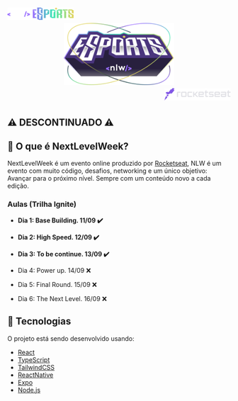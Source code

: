 <h1 align="center">
  <div align="left">
    <a href="https://rocketseat.com.br">
      <img alt="rocketseat" src="./README-assets/nlw-esports-logo.svg" width="150px" />
    </a>
  </div>

  <img alt="NLW_eSports" src="./README-assets/nlw-esports-full-logo.svg" width="250px" />

  <div align="right">
    <a href="https://rocketseat.com.br">
      <img alt="rocketseat" src="./README-assets/rocketseat-logo.svg" width="150px" />
    </a>
  </div>
</h1>

## :warning: **DESCONTINUADO** :warning:

## :page_with_curl: O que é NextLevelWeek?

NextLevelWeek é um evento online produzido por [Rocketseat](https://github.com/rocketseat), NLW é um evento com muito código, desafios, networking e um único objetivo: Avançar para o próximo nível. Sempre com um conteúdo novo a cada edição.

### Aulas (Trilha Ignite)
- **Dia 1: Base Building. 11/09 :heavy_check_mark:**

- **Dia 2: High Speed. 12/09 :heavy_check_mark:**

- **Dia 3: To be continue. 13/09 :heavy_check_mark:**

- Dia 4: Power up. 14/09 :x:

- Dia 5: Final Round. 15/09 :x:

- Dia 6: The Next Level. 16/09 :x:

## :rocket: Tecnologias

O projeto está sendo desenvolvido usando:

- [React][reactjs]
- [TypeScript][typescript]
- [TailwindCSS][tailwindcss]
- [ReactNative][Reactnative]
- [Expo][expo]
- [Node.js][nodejs]

[reactjs]: https://reactjs.org
[typescript]: https://www.typescriptlang.org/
[tailwindcss]: https://tailwindcss.com
[reactnative]: https://reactnative.dev
[expo]: https://expo.io
[nodejs]: https://nodejs.org/en/